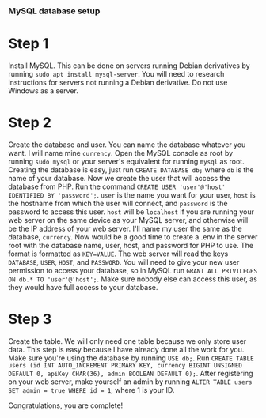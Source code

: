 ### MySQL database setup

# Step 1

Install MySQL. This can be done on servers running Debian derivatives by running `sudo apt install mysql-server`. You will need to research instructions for servers not running a Debian derivative. Do not use Windows as a server.

# Step 2

Create the database and user. You can name the database whatever you want. I will name mine `currency`. Open the MySQL console as root by running `sudo mysql` or your server's equivalent for running `mysql` as root. Creating the database is easy, just run `CREATE DATABASE db;` where `db` is the name of your database. Now we create the user that will access the database from PHP. Run the command `CREATE USER 'user'@'host' IDENTIFIED BY 'password';`. `user` is the name you want for your user, `host` is the hostname from which the user will connect, and `password` is the password to access this user. `host` will be `localhost` if you are running your web server on the same device as your MySQL server, and otherwise will be the IP address of your web server. I'll name my user the same as the database, `currency`. Now would be a good time to create a .env in the server root with the database name, user, host, and password for PHP to use. The format is formatted as `KEY=VALUE`. The web server will read the keys `DATABASE`, `USER`, `HOST`, and `PASSWORD`. You will need to give your new user permission to access your database, so in MySQL run `GRANT ALL PRIVILEGES ON db.* TO 'user'@'host';`. Make sure nobody else can access this user, as they would have full access to your database.

# Step 3

Create the table. We will only need one table because we only store user data. This step is easy because I have already done all the work for you. Make sure you're using the database by running `USE db;`. Run `CREATE TABLE users (id INT AUTO_INCREMENT PRIMARY KEY, currency BIGINT UNSIGNED DEFAULT 0, apiKey CHAR(36), admin BOOLEAN DEFAULT 0);`. After registering on your web server, make yourself an admin by running `ALTER TABLE users SET admin = true WHERE id = 1`, where 1 is your ID.

Congratulations, you are complete!
